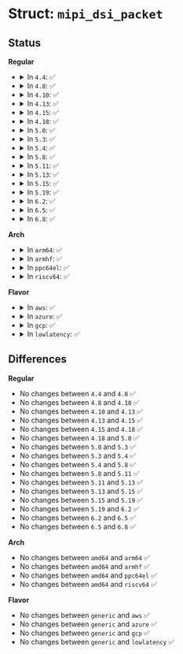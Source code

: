 # Struct: <code>mipi_dsi_packet</code>

## Status
<b>Regular</b>
<ul>
<li>
<details>
<summary>In <code>4.4</code>: ✅</summary>

```c
struct mipi_dsi_packet {
    size_t size;
    u8 header[4];
    size_t payload_length;
    const u8 *payload;
};
```
</details>
</li>
<li>
<details>
<summary>In <code>4.8</code>: ✅</summary>

```c
struct mipi_dsi_packet {
    size_t size;
    u8 header[4];
    size_t payload_length;
    const u8 *payload;
};
```
</details>
</li>
<li>
<details>
<summary>In <code>4.10</code>: ✅</summary>

```c
struct mipi_dsi_packet {
    size_t size;
    u8 header[4];
    size_t payload_length;
    const u8 *payload;
};
```
</details>
</li>
<li>
<details>
<summary>In <code>4.13</code>: ✅</summary>

```c
struct mipi_dsi_packet {
    size_t size;
    u8 header[4];
    size_t payload_length;
    const u8 *payload;
};
```
</details>
</li>
<li>
<details>
<summary>In <code>4.15</code>: ✅</summary>

```c
struct mipi_dsi_packet {
    size_t size;
    u8 header[4];
    size_t payload_length;
    const u8 *payload;
};
```
</details>
</li>
<li>
<details>
<summary>In <code>4.18</code>: ✅</summary>

```c
struct mipi_dsi_packet {
    size_t size;
    u8 header[4];
    size_t payload_length;
    const u8 *payload;
};
```
</details>
</li>
<li>
<details>
<summary>In <code>5.0</code>: ✅</summary>

```c
struct mipi_dsi_packet {
    size_t size;
    u8 header[4];
    size_t payload_length;
    const u8 *payload;
};
```
</details>
</li>
<li>
<details>
<summary>In <code>5.3</code>: ✅</summary>

```c
struct mipi_dsi_packet {
    size_t size;
    u8 header[4];
    size_t payload_length;
    const u8 *payload;
};
```
</details>
</li>
<li>
<details>
<summary>In <code>5.4</code>: ✅</summary>

```c
struct mipi_dsi_packet {
    size_t size;
    u8 header[4];
    size_t payload_length;
    const u8 *payload;
};
```
</details>
</li>
<li>
<details>
<summary>In <code>5.8</code>: ✅</summary>

```c
struct mipi_dsi_packet {
    size_t size;
    u8 header[4];
    size_t payload_length;
    const u8 *payload;
};
```
</details>
</li>
<li>
<details>
<summary>In <code>5.11</code>: ✅</summary>

```c
struct mipi_dsi_packet {
    size_t size;
    u8 header[4];
    size_t payload_length;
    const u8 *payload;
};
```
</details>
</li>
<li>
<details>
<summary>In <code>5.13</code>: ✅</summary>

```c
struct mipi_dsi_packet {
    size_t size;
    u8 header[4];
    size_t payload_length;
    const u8 *payload;
};
```
</details>
</li>
<li>
<details>
<summary>In <code>5.15</code>: ✅</summary>

```c
struct mipi_dsi_packet {
    size_t size;
    u8 header[4];
    size_t payload_length;
    const u8 *payload;
};
```
</details>
</li>
<li>
<details>
<summary>In <code>5.19</code>: ✅</summary>

```c
struct mipi_dsi_packet {
    size_t size;
    u8 header[4];
    size_t payload_length;
    const u8 *payload;
};
```
</details>
</li>
<li>
<details>
<summary>In <code>6.2</code>: ✅</summary>

```c
struct mipi_dsi_packet {
    size_t size;
    u8 header[4];
    size_t payload_length;
    const u8 *payload;
};
```
</details>
</li>
<li>
<details>
<summary>In <code>6.5</code>: ✅</summary>

```c
struct mipi_dsi_packet {
    size_t size;
    u8 header[4];
    size_t payload_length;
    const u8 *payload;
};
```
</details>
</li>
<li>
<details>
<summary>In <code>6.8</code>: ✅</summary>

```c
struct mipi_dsi_packet {
    size_t size;
    u8 header[4];
    size_t payload_length;
    const u8 *payload;
};
```
</details>
</li>
</ul>
<b>Arch</b>
<ul>
<li>
<details>
<summary>In <code>arm64</code>: ✅</summary>

```c
struct mipi_dsi_packet {
    size_t size;
    u8 header[4];
    size_t payload_length;
    const u8 *payload;
};
```
</details>
</li>
<li>
<details>
<summary>In <code>armhf</code>: ✅</summary>

```c
struct mipi_dsi_packet {
    size_t size;
    u8 header[4];
    size_t payload_length;
    const u8 *payload;
};
```
</details>
</li>
<li>
<details>
<summary>In <code>ppc64el</code>: ✅</summary>

```c
struct mipi_dsi_packet {
    size_t size;
    u8 header[4];
    size_t payload_length;
    const u8 *payload;
};
```
</details>
</li>
<li>
<details>
<summary>In <code>riscv64</code>: ✅</summary>

```c
struct mipi_dsi_packet {
    size_t size;
    u8 header[4];
    size_t payload_length;
    const u8 *payload;
};
```
</details>
</li>
</ul>
<b>Flavor</b>
<ul>
<li>
<details>
<summary>In <code>aws</code>: ✅</summary>

```c
struct mipi_dsi_packet {
    size_t size;
    u8 header[4];
    size_t payload_length;
    const u8 *payload;
};
```
</details>
</li>
<li>
<details>
<summary>In <code>azure</code>: ✅</summary>

```c
struct mipi_dsi_packet {
    size_t size;
    u8 header[4];
    size_t payload_length;
    const u8 *payload;
};
```
</details>
</li>
<li>
<details>
<summary>In <code>gcp</code>: ✅</summary>

```c
struct mipi_dsi_packet {
    size_t size;
    u8 header[4];
    size_t payload_length;
    const u8 *payload;
};
```
</details>
</li>
<li>
<details>
<summary>In <code>lowlatency</code>: ✅</summary>

```c
struct mipi_dsi_packet {
    size_t size;
    u8 header[4];
    size_t payload_length;
    const u8 *payload;
};
```
</details>
</li>
</ul>

## Differences
<b>Regular</b>
<ul>
<li>
No changes between <code>4.4</code> and <code>4.8</code> ✅
</li>
<li>
No changes between <code>4.8</code> and <code>4.10</code> ✅
</li>
<li>
No changes between <code>4.10</code> and <code>4.13</code> ✅
</li>
<li>
No changes between <code>4.13</code> and <code>4.15</code> ✅
</li>
<li>
No changes between <code>4.15</code> and <code>4.18</code> ✅
</li>
<li>
No changes between <code>4.18</code> and <code>5.0</code> ✅
</li>
<li>
No changes between <code>5.0</code> and <code>5.3</code> ✅
</li>
<li>
No changes between <code>5.3</code> and <code>5.4</code> ✅
</li>
<li>
No changes between <code>5.4</code> and <code>5.8</code> ✅
</li>
<li>
No changes between <code>5.8</code> and <code>5.11</code> ✅
</li>
<li>
No changes between <code>5.11</code> and <code>5.13</code> ✅
</li>
<li>
No changes between <code>5.13</code> and <code>5.15</code> ✅
</li>
<li>
No changes between <code>5.15</code> and <code>5.19</code> ✅
</li>
<li>
No changes between <code>5.19</code> and <code>6.2</code> ✅
</li>
<li>
No changes between <code>6.2</code> and <code>6.5</code> ✅
</li>
<li>
No changes between <code>6.5</code> and <code>6.8</code> ✅
</li>
</ul>
<b>Arch</b>
<ul>
<li>
No changes between <code>amd64</code> and <code>arm64</code> ✅
</li>
<li>
No changes between <code>amd64</code> and <code>armhf</code> ✅
</li>
<li>
No changes between <code>amd64</code> and <code>ppc64el</code> ✅
</li>
<li>
No changes between <code>amd64</code> and <code>riscv64</code> ✅
</li>
</ul>
<b>Flavor</b>
<ul>
<li>
No changes between <code>generic</code> and <code>aws</code> ✅
</li>
<li>
No changes between <code>generic</code> and <code>azure</code> ✅
</li>
<li>
No changes between <code>generic</code> and <code>gcp</code> ✅
</li>
<li>
No changes between <code>generic</code> and <code>lowlatency</code> ✅
</li>
</ul>
